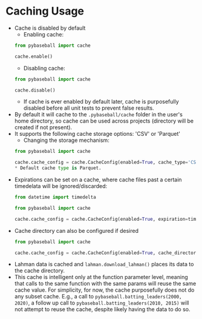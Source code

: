 # Caching Usage

* Cache is disabled by default
    * Enabling cache:
    ```python
    from pybaseball import cache
    
    cache.enable()
    ```
    * Disabling cache:
    ```python
    from pybaseball import cache
    
    cache.disable()
    ```
    * If cache is ever enabled by default later, cache is purposefully disabled before all unit tests to prevent false results.
* By default it will cache to the `.pybaseball/cache` folder in the user's home directory, so cache can be used across projects (directory will be created if not present).
* It supports the following cache storage options: 'CSV' or 'Parquet'
    * Changing the storage mechanism:
    ```python
    from pybaseball import cache
    
    cache.cache_config = cache.CacheConfig(enabled=True, cache_type='CSV')
    * Default cache type is Parquet.
* Expirations can be set on a cache, where cache files past a certain timedelata will be ignored/discarded:
    ```python
    from datetime import timedelta
    
    from pybaseball import cache
    
    cache.cache_config = cache.CacheConfig(enabled=True, expiration=timedelta(days=7))
    ```
* Cache directory can also be configured if desired
    ```python
    from pybaseball import cache
    
    cache.cache_config = cache.CacheConfig(enabled=True, cache_directory='.')
    ```
* Lahman data is cached and `lahman.download_lahman()` places its data to the cache directory.
* This cache is intelligent only at the function parameter level, meaning that calls to the same function with the same params will reuse the same cache value. For simplicity, for now, the cache purposefully does not do any subset cache. E.g., a call to `pybaseball.batting_leaders(2000, 2020)`, a follow up call to `pybaseball.batting_leaders(2010, 2015)` will not attempt to reuse the cache, despite likely having the data to do so.
